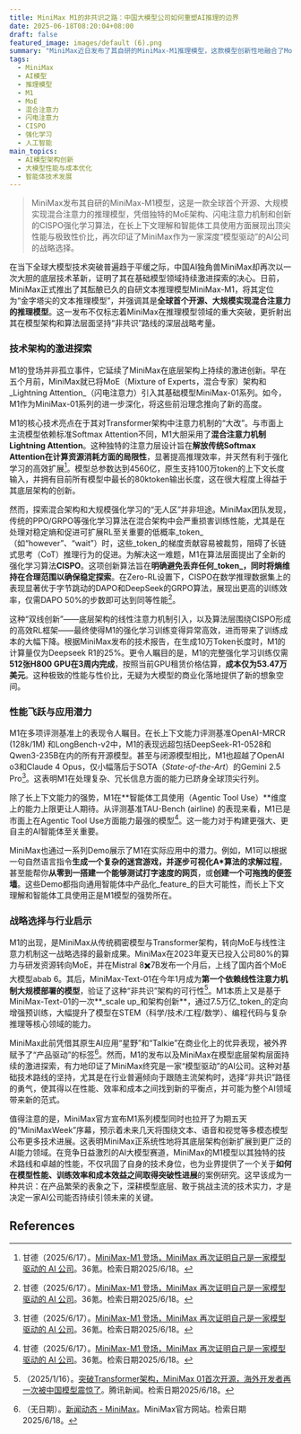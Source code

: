 ```yaml
---
title: MiniMax M1的非共识之路：中国大模型公司如何重塑AI推理的边界
date: 2025-06-18T08:20:04+08:00
draft: false
featured_image: images/default (6).png
summary: "MiniMax近日发布了其自研的MiniMax-M1推理模型，这款模型创新性地融合了MoE架构和混合注意力机制，并引入了新型强化学习算法CISPO，显著提升了长上下文理解和智能体工具使用能力，同时大幅降低了训练成本。M1的推出不仅展现了MiniMax在基础模型技术上的深厚实力，也再次强调了其作为一家“模型驱动”AI公司的核心战略定位。"
tags: 
  - MiniMax
  - AI模型
  - 推理模型
  - M1
  - MoE
  - 混合注意力
  - 闪电注意力
  - CISPO
  - 强化学习
  - 人工智能
main_topics: 
  - AI模型架构创新
  - 大模型性能与成本优化
  - 智能体技术发展
---
```


> MiniMax发布其自研的MiniMax-M1模型，这是一款全球首个开源、大规模实现混合注意力的推理模型，凭借独特的MoE架构、闪电注意力机制和创新的CISPO强化学习算法，在长上下文理解和智能体工具使用方面展现出顶尖性能与极致性价比，再次印证了MiniMax作为一家深度“模型驱动”的AI公司的战略选择。

在当下全球大模型技术突破普遍趋于平缓之际，中国AI独角兽MiniMax却再次以一次大胆的底层技术革新，证明了其在基础模型领域持续激进探索的决心。日前，MiniMax正式推出了其酝酿已久的自研文本推理模型MiniMax-M1，将其定位为“金字塔尖的文本推理模型”，并强调其是**全球首个开源、大规模实现混合注意力的推理模型**。这一发布不仅标志着MiniMax在推理模型领域的重大突破，更折射出其在模型架构和算法层面坚持“非共识”路线的深层战略考量。

### 技术架构的激进探索

M1的登场并非孤立事件，它延续了MiniMax在底层架构上持续的激进创新。早在五个月前，MiniMax就已将MoE（Mixture of Experts，混合专家）架构和_Lightning Attention_（闪电注意力）引入其基础模型MiniMax-01系列。如今，M1作为MiniMax-01系列的进一步深化，将这些前沿理念推向了新的高度。

M1的核心技术亮点在于其对Transformer架构中注意力机制的“大改”。与市面上主流模型依赖标准Softmax Attention不同，M1大胆采用了**混合注意力机制Lightning Attention**。这种独特的注意力层设计旨在**解放传统Softmax Attention在计算资源消耗方面的局限性**，显著提高推理效率，并天然有利于强化学习的高效扩展[^1]。模型总参数达到4560亿，原生支持100万token的上下文长度输入，并拥有目前所有模型中最长的80ktoken输出长度，这在很大程度上得益于其底层架构的创新。

然而，探索混合架构和大规模强化学习的“无人区”并非坦途。MiniMax团队发现，传统的PPO/GRPO等强化学习算法在混合架构中会严重损害训练性能，尤其是在处理对稳定熵和促进可扩展RL至关重要的低概率_token_（如“however”、“wait”）时，这些_token_的梯度贡献容易被裁剪，阻碍了长链式思考（CoT）推理行为的促进。为解决这一难题，M1在算法层面提出了全新的强化学习算法**CISPO**。这项创新算法旨在**明确避免丢弃任何_token_，同时将熵维持在合理范围以确保稳定探索**。在Zero-RL设置下，CISPO在数学推理数据集上的表现显著优于字节跳动的DAPO和DeepSeek的GRPO算法，展现出更高的训练效率，仅需DAPO 50%的步数即可达到同等性能[^1]。

这种“双线创新”——底层架构的线性注意力机制引入，以及算法层围绕CISPO形成的高效RL框架——最终使得M1的强化学习训练变得异常高效，进而带来了训练成本的大幅下降。根据MiniMax发布的技术报告，在生成10万Token长度时，M1的计算量仅为Deepseek R1的25%。更令人瞩目的是，M1的完整强化学习训练仅需**512张H800 GPU在3周内完成**，按照当前GPU租赁价格估算，**成本仅为53.47万美元**。这种极致的性能与性价比，无疑为大模型的商业化落地提供了新的想象空间。

### 性能飞跃与应用潜力

M1在多项评测基准上的表现令人瞩目。在长上下文能力评测基准OpenAI-MRCR (128k/1M) 和LongBench-v2中，M1的表现远超包括DeepSeek-R1-0528和Qwen3-235B在内的所有开源模型。甚至与闭源模型相比，M1也超越了OpenAI o3和Claude 4 Opus，仅小幅落后于SOTA（_State-of-the-Art_）的Gemini 2.5 Pro[^1]。这表明M1在处理复杂、冗长信息方面的能力已跻身全球顶尖行列。

除了长上下文能力的强势，M1在**智能体工具使用（Agentic Tool Use）**维度上的能力上限更让人期待。从评测基准TAU-Bench (airline) 的表现来看，M1已是市面上在Agentic Tool Use方面能力最强的模型[^1]。这一能力对于构建更强大、更自主的AI智能体至关重要。

MiniMax也通过一系列Demo展示了M1在实际应用中的潜力。例如，M1可以根据一句自然语言指令**生成一个复杂的迷宫游戏，并逐步可视化A*算法的求解过程**，甚至能帮你**从零到一搭建一个能够测试打字速度的网页**，或**创建一个可拖拽的便签墙**。这些Demo都指向通用智能体中产品化_feature_的巨大可能性，而长上下文理解和智能体工具使用正是M1模型的强势所在。

### 战略选择与行业启示

M1的出现，是MiniMax从传统稠密模型与Transformer架构，转向MoE与线性注意力机制这一战略选择的最新成果。MiniMax在2023年夏天已投入公司80%的算力与研发资源转向MoE，并在Mistral 8✖️7B发布一个月后，上线了国内首个MoE大模型abab 6。其后，MiniMax-Text-01在今年1月成为**第一个依赖线性注意力机制大规模部署的模型**，验证了这种“非共识”架构的可行性[^5]。M1本质上又是基于MiniMax-Text-01的一次**_scale up_和架构创新**，通过7.5万亿_token_的定向增强预训练，大幅提升了模型在STEM（科学/技术/工程/数学）、编程代码与复杂推理等核心领域的能力。

MiniMax此前凭借其原生AI应用“星野”和“Talkie”在商业化上的优异表现，被外界赋予了“产品驱动”的标签[^4]。然而，M1的发布以及MiniMax在模型底层架构层面持续的激进探索，有力地印证了MiniMax终究是一家“模型驱动”的AI公司。这种对基础技术路线的坚持，尤其是在行业普遍倾向于跟随主流架构时，选择“非共识”路径的勇气，使其得以在性能、效率和成本之间找到新的平衡点，并可能为整个AI领域带来新的范式。

值得注意的是，MiniMax官方宣布M1系列模型同时也拉开了为期五天的“MiniMaxWeek”序幕，预示着未来几天将围绕文本、语音和视觉等多模态模型公布更多技术进展。这表明MiniMax正系统性地将其底层架构创新扩展到更广泛的AI能力领域。在竞争日益激烈的AI大模型赛道，MiniMax的M1模型以其独特的技术路线和卓越的性能，不仅巩固了自身的技术身位，也为业界提供了一个关于**如何在模型性能、训练效率和成本效益之间取得突破性进展**的案例研究。这早该成为一种共识：在产品繁荣的表象之下，深耕模型底层、敢于挑战主流的技术实力，才是决定一家AI公司能否持续引领未来的关键。

## References

[^1]: 甘德（2025/6/17）。[MiniMax-M1 登场，MiniMax 再次证明自己是一家模型驱动的 AI 公司](https://m.36kr.com/p/3340568175557127)。36氪。检索日期2025/6/18。
[^2]: 甘德（2025/6/17）。[MiniMax-M1 登场，MiniMax 再次证明自己是一家模型驱动的 AI 公司](https://news.qq.com/rain/a/20250617A092XL00)。腾讯新闻。检索日期2025/6/18。
[^3]: （2025/6/17）。[MiniMax发布开源混合架构推理模型M1](https://finance.sina.com.cn/jjxw/2025-06-17/doc-infakpra2065152.shtml)。新浪财经。检索日期2025/6/18。
[^4]: （无日期）。[新闻动态 - MiniMax](https://www.minimaxi.com/news/minimaxm1)。MiniMax官方网站。检索日期2025/6/18。
[^5]: （2025/1/16）。[突破Transformer架构，MiniMax 01首次开源，海外开发者再一次被中国模型震惊了](https://news.qq.com/rain/a/20250116A04BIZ00)。腾讯新闻。检索日期2025/6/18。
